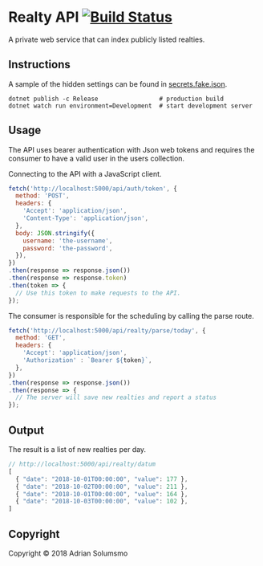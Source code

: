 # Realty API [![Build Status](https://travis-ci.org/honeymustard/realty-api.svg?branch=master)](https://travis-ci.org/honeymustard/realty-api)

A private web service that can index publicly listed realties.  

## Instructions
A sample of the hidden settings can be found in [secrets.fake.json](secrets.fake.json).  

```
dotnet publish -c Release                 # production build
dotnet watch run environment=Development  # start development server
```

## Usage
The API uses bearer authentication with Json web tokens and requires the  
consumer to have a valid user in the users collection.  

Connecting to the API with a JavaScript client.

```javascript
fetch('http://localhost:5000/api/auth/token', {
  method: 'POST',
  headers: {
    'Accept': 'application/json',
    'Content-Type': 'application/json',
  },
  body: JSON.stringify({
    username: 'the-username',
    password: 'the-password',
  }),
})
.then(response => response.json())
.then(response => response.token)
.then(token => {
  // Use this token to make requests to the API.
});
```

The consumer is responsible for the scheduling by calling the parse route.  
```javascript
fetch('http://localhost:5000/api/realty/parse/today', {
  method: 'GET',
  headers: {
    'Accept': 'application/json',
    'Authorization' : `Bearer ${token}`,
  },
})
.then(response => response.json())
.then(response => {
  // The server will save new realties and report a status
});
```

## Output
The result is a list of new realties per day.

```javascript
// http://localhost:5000/api/realty/datum
[
  { "date": "2018-10-01T00:00:00", "value": 177 },
  { "date": "2018-10-02T00:00:00", "value": 211 },
  { "date": "2018-10-01T00:00:00", "value": 164 },
  { "date": "2018-10-03T00:00:00", "value": 102 },
]
```

## Copyright

Copyright © 2018 Adrian Solumsmo